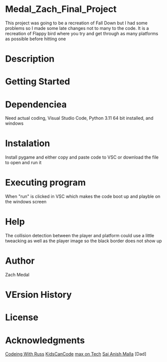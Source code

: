 # Medal_Zach_Final_Project
This project was going to be a recreation of Fall Down but I had some problems so I made some late changes not to many to the code. It is a recreation of Flappy bird where you try and get through as many platforms as possible before hitting one

# Description

# Getting Started


# Dependenciea
Need actual coding, Visual Studio Code, Python 3.11 64 bit installed, and windows 

# Instalation
Install pygame and either copy and paste code to VSC or download the file to open and run it

# Executing program
When "run" is clicked in VSC which makes the code boot up and playble on the windows screen

# Help
The collision detection between the player and platform could use a little tweacking as well as the player image so the black border does not show up

# Author 
Zach Medal 

# VErsion History 


# License


# Acknowledgments
[Codeing With Russ](https://www.youtube.com/watch?v=Ls7ZzqqPO3A&t=310s)
[KidsCanCode](https://kidscancode.org/blog/2016/08/pygame_1-1_getting-started/)
[max on Tech](https://www.youtube.com/watch?v=7IqrZb0Sotw)
[Sai Anish Malla](https://www.youtube.com/watch?v=rO_UU_Uu8EQ)
[Dad]

